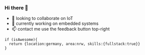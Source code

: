 ### Hi there 👋

- 🔭 looking to collaborate on IoT
- 👯 currently working on embedded systems 
- 📫 contact me use the feedback button top-right
```
if (isAwesome){
  return {location:germany, area:nrw, skills:{fullstack:true}}
}
```
<!--
**githubgoucho/githubgoucho** is a ✨ _github_ ✨ repository because its `README.md` (this file) appears on your GitHub profile.

Here are some ideas to get you started:

- 🌱 I’m currently learning ...
- 🤔 I’m looking for help with ...
- 💬 Ask me about ...

- 😄 Pronouns: ...
- ⚡ Fun fact: ...
-->
